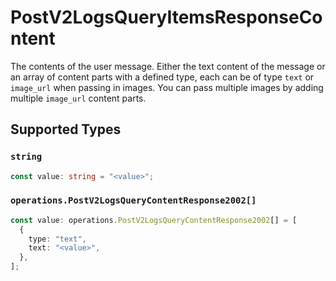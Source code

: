 # PostV2LogsQueryItemsResponseContent

The contents of the user message. Either the text content of the message or an array of content parts with a defined type, each can be of type `text` or `image_url` when passing in images. You can pass multiple images by adding multiple `image_url` content parts. 


## Supported Types

### `string`

```typescript
const value: string = "<value>";
```

### `operations.PostV2LogsQueryContentResponse2002[]`

```typescript
const value: operations.PostV2LogsQueryContentResponse2002[] = [
  {
    type: "text",
    text: "<value>",
  },
];
```


